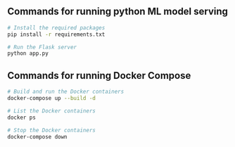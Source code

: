 ## Commands for running python ML model serving
```bash
# Install the required packages
pip install -r requirements.txt

# Run the Flask server
python app.py
```

## Commands for running Docker Compose
```bash
# Build and run the Docker containers
docker-compose up --build -d

# List the Docker containers
docker ps

# Stop the Docker containers
docker-compose down
```
